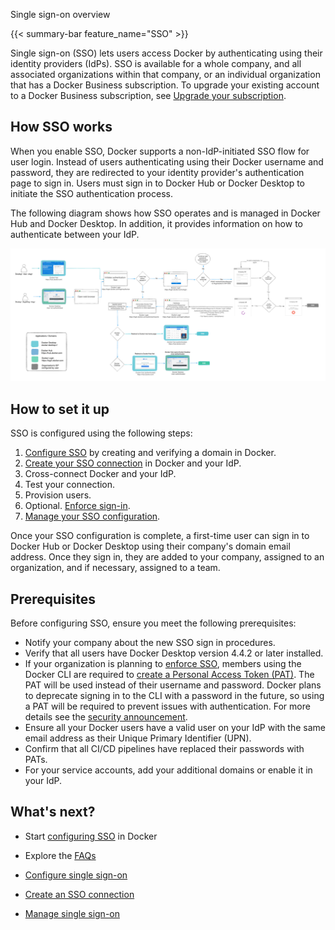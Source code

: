 Single sign-on overview


{{< summary-bar feature_name="SSO" >}}

Single sign-on (SSO) lets users access Docker by authenticating using their identity providers (IdPs). SSO is available for a whole company, and all associated organizations within that company, or an individual organization that has a Docker Business subscription. To upgrade your existing account to a Docker Business subscription, see [Upgrade your subscription](/subscription/upgrade/).

## How SSO works

When you enable SSO, Docker supports a non-IdP-initiated SSO flow for user login. Instead of users authenticating using their Docker username and password, they are redirected to your identity provider's authentication page to sign in. Users must sign in to Docker Hub or Docker Desktop to initiate the SSO authentication process.

The following diagram shows how SSO operates and is managed in Docker Hub and Docker Desktop. In addition, it provides information on how to authenticate between your IdP.

![SSO architecture](images/SSO.png)

## How to set it up

SSO is configured using the following steps:
1. [Configure SSO](../single-sign-on/configure.md) by creating and verifying a domain in Docker.
2. [Create your SSO connection](../single-sign-on/connect.md) in Docker and your IdP.
3. Cross-connect Docker and your IdP.
4. Test your connection.
5. Provision users.
6. Optional. [Enforce sign-in](../enforce-sign-in/_index.md).
7. [Manage your SSO configuration](../single-sign-on/manage.md).

Once your SSO configuration is complete, a first-time user can sign in to Docker Hub or Docker Desktop using their company's domain email address. Once they sign in, they are added to your company, assigned to an organization, and if necessary, assigned to a team.

## Prerequisites

Before configuring SSO, ensure you meet the following prerequisites:
* Notify your company about the new SSO sign in procedures.
* Verify that all users have Docker Desktop version 4.4.2 or later installed.
* If your organization is planning to [enforce SSO](/manuals/security/for-admins/single-sign-on/connect.md#optional-enforce-sso), members using the Docker CLI are required to [create a Personal Access Token (PAT)](/docker-hub/access-tokens/). The PAT will be used instead of their username and password. Docker plans to deprecate signing in to the CLI with a password in the future, so using a PAT will be required to prevent issues with authentication. For more details see the [security announcement](/security/security-announcements/#deprecation-of-password-logins-on-cli-when-sso-enforced).
* Ensure all your Docker users have a valid user on your IdP with the same email address as their Unique Primary Identifier (UPN).
* Confirm that all CI/CD pipelines have replaced their passwords with PATs.
* For your service accounts, add your additional domains or enable it in your IdP.

## What's next?

- Start [configuring SSO](../../for-admins/single-sign-on/configure.md) in Docker
- Explore the [FAQs](../../../security/faqs/single-sign-on/faqs.md)



- [Configure single sign-on](https://docs.docker.com/security/for-admins/single-sign-on/configure/)

- [Create an SSO connection](https://docs.docker.com/security/for-admins/single-sign-on/connect/)

- [Manage single sign-on](https://docs.docker.com/security/for-admins/single-sign-on/manage/)
